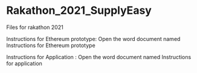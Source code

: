# Rakathon_2021_SupplyEasy
Files for rakathon 2021

Instructions for Ethereum prototype: Open the word document named Instructions for Ethereum prototype

Instructions for Application : Open the word document named Instructions for application
